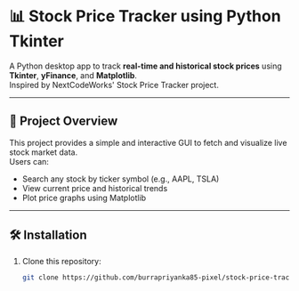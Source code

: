# 📊 Stock Price Tracker using Python Tkinter

A Python desktop app to track **real-time and historical stock prices** using **Tkinter**, **yFinance**, and **Matplotlib**.  
Inspired by NextCodeWorks' Stock Price Tracker project.

---

## 📘 Project Overview
This project provides a simple and interactive GUI to fetch and visualize live stock market data.  
Users can:
- Search any stock by ticker symbol (e.g., AAPL, TSLA)
- View current price and historical trends
- Plot price graphs using Matplotlib

---

## 🛠️ Installation

1. Clone this repository:
   ```bash
   git clone https://github.com/burrapriyanka85-pixel/stock-price-tracker-python-tkinter.git
